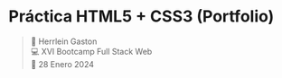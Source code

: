# Práctica HTML5 + CSS3 (Portfolio)

> 👤 Herrlein Gaston  
> 💻 XVI Bootcamp Full Stack Web  
> 📅 28 Enero 2024
